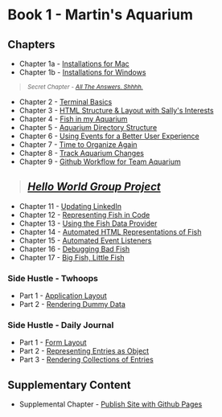 # Book 1 - Martin's Aquarium

## Chapters

* Chapter 1a - [Installations for Mac](./chapters/GETTING_STARTED_MAC.md)
* Chapter 1b - [Installations for Windows](./chapters/GETTING_STARTED_WINDOWS.md)

> <sub>_Secret Chapter - [All The Answers. Shhhh.](./chapters/ANSWER_KEY.md)_</sub>

* Chapter 2 - [Terminal Basics](./chapters/CLI_BASICS.md)
* Chapter 3 - [HTML Structure &amp; Layout with Sally's Interests](./chapters/HTML_COMPONENTS.md)
* Chapter 4 - [Fish in my Aquarium](./chapters/HTML_AQUARIUM.md)
* Chapter 5 - [Aquarium Directory Structure](./chapters/AQUARIUM_DIRECTORIES.md)
* Chapter 6 - [Using Events for a Better User Experience](./chapters/BASIC_EVENTS.md)
* Chapter 7 - [Time to Organize Again](./chapters/AQUARIUM_JS_DIRECTORIES.md)
* Chapter 8 - [Track Aquarium Changes](./chapters/GIT_BASICS.md)
* Chapter 9 - [Github Workflow for Team Aquarium](./chapters/GIT_WORKFLOW.md)

> ## [**_Hello World Group Project_**](./chapters/HELLO_WORLD.md)

* Chapter 11 - [Updating LinkedIn](./chapters/LINKEDIN_CELEBRITY_TRIBUTE.md)
* Chapter 12 - [Representing Fish in Code](./chapters/BASIC_DATA_STRUCTURES.md)
* Chapter 13 - [Using the Fish Data Provider](./chapters/EXPORTING_FISH.md)
* Chapter 14 - [Automated HTML Representations of Fish](./chapters/CREATING_FISH_COMPONENTS.md)
* Chapter 15 - [Automated Event Listeners](./chapters/DYNAMIC_EVENT_LISTENERS.md)
* Chapter 16 - [Debugging Bad Fish](./chapters/DEBUG_THE_AQUARIUM.md)
* Chapter 17 - [Big Fish, Little Fish](./chapters/FILTERING_FISH.md)

### Side Hustle - Twhoops

* Part 1 - [Application Layout](./chapters/TWOOPS_STRUCTURE_LAYOUT.md)
* Part 2 - [Rendering Dummy Data](./chapters/TWHOOPS_OBJECTS_ARRAYS.md)

### Side Hustle - Daily Journal

* Part 1 - [Form Layout](./chapters/DAILY_JOURNAL_STATIC_LAYOUT.md)
* Part 2 - [Representing Entries as Object](./chapters/DAILY_JOURNAL_OBJECT_DOM.md)
* Part 3 - [Rendering Collections of Entries](./chapters/DAILY_JOURNAL_DATA_DOM.md)

## Supplementary Content

* Supplemental Chapter - [Publish Site with Github Pages](./chapters/GITHUB_PAGES.md)

